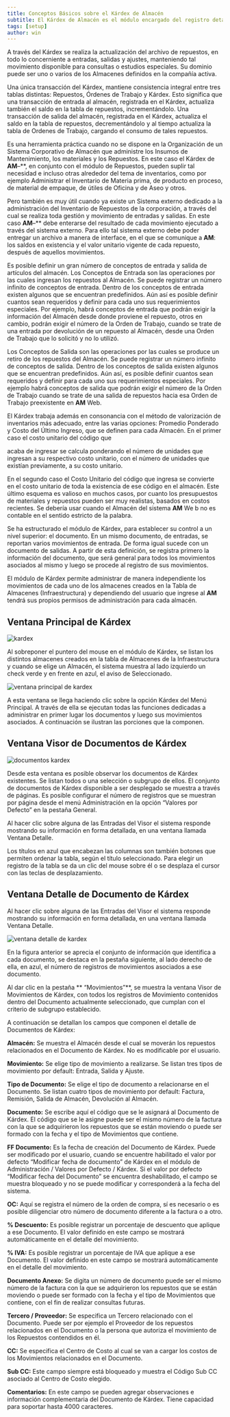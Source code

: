 ```yaml
---
title: Conceptos Básicos sobre el Kárdex de Almacén
subtitle: El Kárdex de Almacén es el módulo encargado del registro detallado de todo  Movimiento de Entrada, Salida y Ajuste, de los almacenes activos en **AM**–** Administrador de Mantenimiento, en la compañía activa.
tags: [setup]
author: win
---
```





A  través del  Kárdex  se  realiza la  actualización  del  archivo de  repuestos,  en  todo  lo concerniente  a   entradas,   salidas y ajustes,   manteniendo   tal   movimiento disponible para consultas o estudios especiales. Su dominio puede ser uno o varios de los Almacenes definidos en la compañía activa.

Una  única  transacción  del  Kárdex,  mantiene  consistencia  integral  entre  tres   tablas distintas: Repuestos, Órdenes de Trabajo y Kárdex. Esto significa que una  transacción de entrada al  almacén,  registrada en el  Kárdex,  actualiza también el  saldo en la  tabla  de repuestos,  incrementándolo.  Una  transacción  de  salida  del  almacén,  registrada  en  el Kárdex, actualiza el saldo en la tabla de repuestos, decrementándolo y al tiempo actualiza la tabla de Ordenes de Trabajo, cargando el consumo de tales repuestos.

Es  una  herramienta práctica  cuando no  se  dispone  en  la  Organización de  un  Sistema Corporativo de Almacén que administre los Insumos de Mantenimiento, los materiales y los Repuestos. En este caso el Kárdex de **AM**–**, en conjunto con el  módulo de Repuestos, pueden suplir tal necesidad e incluso otras alrededor del tema  de inventarios, como por ejemplo Administrar el Inventario de Materia prima, de producto en proceso, de material de empaque, de útiles de Oficina y de Aseo y otros.

Pero   también   es   muy   útil   cuando   ya   existe   un   Sistema   externo   dedicado   a   la administración del Inventario de Repuestos de la corporación, a través del cual se  realiza toda gestión y movimiento de entradas y salidas. En este caso **AM**–** debe  enterarse del resultado de   cada movimiento ejecutado a través del   sistema  externo.	Para ello  tal sistema  externo  debe  poder  entregar  un  archivo  a  manera  de  interface,  en  el  que  se comunique a **AM**: los saldos en existencia y el valor unitario vigente de  cada  repuesto, después de aquellos movimientos.

Es  posible  definir  un  gran  número  de  conceptos  de  entrada  y  salida  de  artículos  del almacén.  Los  Conceptos de  Entrada  son  las  operaciones por  las  cuales  ingresan los repuestos al  Almacén. Se  puede registrar un  número infinito de  conceptos de  entrada. Dentro de los conceptos de entrada existen algunos que se  encuentran predefinidos. Aún así es posible definir cuantos sean requeridos y definir  para cada uno sus requerimientos especiales. Por ejemplo, habrá conceptos de  entrada que podrán exigir la información del Almacén desde donde proviene el repuesto, otros en cambio, podrán  exigir  el  número de  la  Orden  de  Trabajo,  cuando  se  trate  de  una entrada  por devolución de un repuesto al Almacén, desde una Orden de Trabajo que lo solicitó y no lo utilizó.

Los Conceptos de Salida son las operaciones por las cuales se produce un retiro de  los repuestos  del  Almacén.  Se  puede  registrar  un  número  infinito  de  conceptos  de  salida. Dentro de los conceptos de salida existen algunos que se encuentran  predefinidos. Aún así, es posible definir cuantos sean requeridos y definir para cada uno sus requerimientos especiales.  Por  ejemplo  habrá  conceptos  de  salida  que  podrán  exigir  el  número  de  la Orden de Trabajo cuando se trate de una salida de repuestos hacia esa Orden de Trabajo preexistente en **AM** Web.

El Kárdex trabaja además en consonancia con el método de valorización de  inventarios más adecuado, entre las varias opciones: Promedio Ponderado y Costo del Último Ingreso, que se definen para cada Almacén. En el primer caso el costo unitario del código que
 
acaba de ingresar   se calcula ponderando el   número de unidades que ingresan a    su respectivo costo unitario, con el número de unidades que existían previamente, a su costo unitario.

En el  segundo caso el  Costo Unitario del código que ingresa se convierte en  el  costo unitario de toda la existencia de ese código en el almacén. Este último esquema es valioso en muchos casos, por cuanto los presupuestos de materiales y repuestos pueden ser muy realistas, basados en costos recientes.   Se debería usar cuando el Almacén del sistema **AM** We b no es contable en el sentido estricto de la palabra.

Se ha estructurado el módulo de Kárdex, para establecer su control a un nivel superior: el documento.	En un mismo documento, de entradas, se reportan varios  movimientos de entrada. De forma igual sucede con un documento de salidas. A  partir  de esta definición, se  registra  primero  la  información  del  documento,  que   será  general  para  todos  los movimientos asociados al mismo y luego se procede al registro de sus movimientos.

El módulo de  Kárdex permite administrar de manera independiente los movimientos de cada uno de los almacenes creados en la Tabla de Almacenes (Infraestructura) y dependiendo del usuario que ingrese al **AM** tendrá sus propios permisos de administración para cada almacén.

## Ventana Principal de Kárdex

![kardex](../../assets/images/cap06/chp06_img01.png)

Al sobreponer el puntero del mouse en el módulo de Kárdex, se listan los distintos almacenes creados en la tabla de Almacenes de la Infraestructura y cuando se elige un Almacén, el sistema muestra al lado izquierdo un check verde y en frente en azul, el aviso de Seleccionado. 

![ventana principal de kardex](../../assets/images/cap06/chp06_img02.png)

A esta ventana se llega haciendo clic sobre la opción Kárdex del Menú Principal. A través de  ella  se  ejecutan  todas las  funciones dedicadas  a  administrar  en  primer  lugar  los documentos y luego sus movimientos asociados. A continuación se ilustran las porciones que la componen.

## Ventana Visor de Documentos de Kárdex

![documentos kardex](../../assets/images/cap06/chp06_img03.png)

Desde esta ventana es posible observar los documentos de Kárdex existentes. Se  listan todos o  una  selección  o  subgrupo  de  ellos. El  conjunto  de  documentos de  Kárdex disponible a ser desplegado se muestra a través de páginas. Es posible configurar el número de registros que  se muestran por página desde el menú Administración en la opción “Valores por Defecto” en la pestaña General.

Al hacer clic sobre alguna de las Entradas del Visor el sistema responde mostrando  su información en forma detallada, en una ventana llamada Ventana Detalle.

Los títulos en azul que encabezan las columnas son también botones que permiten ordenar la    tabla, según el título seleccionado. Para elegir un registro de la tabla se da un clic del mouse sobre él o se desplaza el cursor con las teclas de desplazamiento.

## Ventana Detalle de Documento de Kárdex


Al hacer clic sobre alguna de las Entradas del Visor el sistema responde mostrando  su información en forma detallada, en una ventana llamada Ventana Detalle.

![ventana detalle de kardex](../../assets/images/cap06/chp06_img04.png)

En la figura anterior se aprecia el conjunto de información que identifica a cada documento, se destaca en la pestaña siguiente, al lado derecho de ella, en azul, el número de registros  de movimientos asociados a ese documento.

Al dar clic en la pestaña ** “Movimientos”**, se muestra la ventana Visor de Movimientos de Kárdex, con todos los registros de Movimiento contenidos  dentro del Documento   actualmente   seleccionado,   que   cumplan   con   el   criterio   de   subgrupo establecido.

A  continuación se  detallan  los  campos  que  componen  el  detalle  de  Documentos  de
Kárdex:

**Almacén:** Se muestra el Almacén desde el cual se moverán los  repuestos relacionados en el Documento de Kárdex. No es modificable por el usuario. 

**Movimiento:** Se elige tipo de movimiento a realizarse. Se listan tres tipos de movimiento por default: Entrada, Salida y Ajuste.  

**Tipo de Documento:** Se elige el tipo de documento a relacionarse en el Documento. Se listan cuatro tipos de movimiento por default: Factura, Remisión, Salida de Almacén, Devolución al Almacén. 

**Documento:** Se escribe aquí el código que se le asignará al Documento de  Kárdex.  El código que se le asigne puede ser el mismo número de la factura con la que se adquirieron los  repuestos  que  se  están  moviendo  o  puede  ser  formado  con  la  fecha  y  el  tipo  de Movimientos que contiene.

**FF Documento:** Es la fecha de creación del Documento de Kárdex. Puede ser modificado por el usuario, cuando se encuentre habilitado el valor por defecto  “Modificar fecha de documento” de Kárdex en el módulo de Administración / Valores por Defecto / Kárdex. Si el valor por defecto  “Modificar fecha del Documento” se encuentra deshabilitado, el campo se muestra bloqueado y no se puede modificar y corresponderá a la fecha del sistema.  

**OC:** Aquí se registra el número de la orden de compra, sí es necesario o es posible diligenciar otro número de documento diferente a la factura o a otro. 

**% Descuento:** Es posible registrar un porcentaje de descuento que aplique a ese Documento. El valor definido en este campo se mostrará automáticamente en el detalle del movimiento. 

**% IVA:** Es posible registrar un porcentaje de IVA que aplique a ese Documento. El valor definido en este campo se mostrará automáticamente en el detalle del movimiento. 

**Documento Anexo:** Se digita un número de documento puede ser el mismo número de la factura con la que se adquirieron los  repuestos  que  se  están  moviendo  o  puede  ser  formado  con  la  fecha  y  el  tipo  de Movimientos que contiene, con el fin de realizar consultas futuras. 

**Tercero / Proveedor:** Se especifica un Tercero relacionado con el Documento. Puede ser por  ejemplo el Proveedor de los repuestos relacionados en el Documento o la persona que autoriza el movimiento de los Repuestos contendidos en él.

**CC:** Se especifica el Centro de Costo al cual se van a cargar los costos de los Movimientos relacionados en el Documento.

**Sub CC:** Este campo siempre está bloqueado y muestra el Código Sub CC asociado al Centro de Costo elegido.

**Comentarios:**   En   este   campo   se   pueden   agregar   observaciones   e    información complementaria  del Documento de  Kárdex.  Tiene  capacidad  para  soportar  hasta  4000 caracteres.